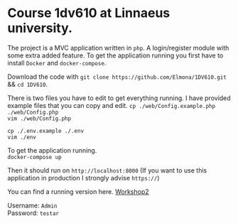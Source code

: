 # Course 1dv610 at Linnaeus university.  

The project is a MVC application written in `php`. A login/register module with some extra added feature. To get the application running you first have to install `Docker` and `docker-compose`.  
  
Download the code with `git clone https://github.com/Elmona/1DV610.git` && `cd 1DV610`.

There is two files you have to edit to get everything running. I have provided example files that you can copy and edit.
`cp ./web/Config.example.php ./web/Config.php`  
`vim ./web/Config.php`  

`cp ./.env.example ./.env`  
`vim ./env`  

To get the application running.  
`docker-compose up`  
  
Then it should run on `http://localhost:8000` (If you want to use this application in production I strongly advise `https://`)

You can find a running version here. [Workshop2](https://gosemojs.org/L2)

Username: `Admin`  
Password: `testar`
